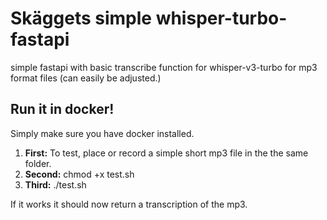 # Skäggets simple whisper-turbo-fastapi
simple fastapi with basic transcribe function for whisper-v3-turbo for mp3 format files (can easily be adjusted.)

## Run it in docker!

Simply make sure you have docker installed.

1. **First:** To test, place or record a simple short mp3 file in the the same folder.
2. **Second:** chmod +x test.sh
3. **Third:** ./test.sh

If it works it should now return a transcription of the mp3.